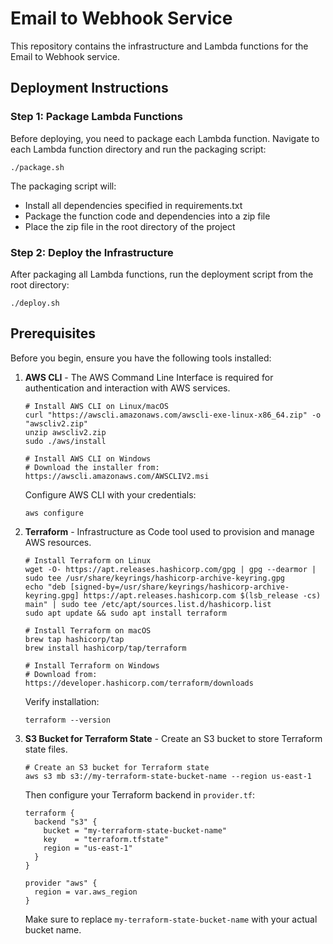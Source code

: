 # Email to Webhook Service

This repository contains the infrastructure and Lambda functions for the Email to Webhook service.

## Deployment Instructions

### Step 1: Package Lambda Functions

Before deploying, you need to package each Lambda function. Navigate to each Lambda function directory and run the packaging script:

```
./package.sh
```

The packaging script will:

- Install all dependencies specified in requirements.txt
- Package the function code and dependencies into a zip file
- Place the zip file in the root directory of the project

### Step 2: Deploy the Infrastructure

After packaging all Lambda functions, run the deployment script from the root directory:

```
./deploy.sh
```

## Prerequisites

Before you begin, ensure you have the following tools installed:

1. **AWS CLI** - The AWS Command Line Interface is required for authentication and interaction with AWS services.

   ```
   # Install AWS CLI on Linux/macOS
   curl "https://awscli.amazonaws.com/awscli-exe-linux-x86_64.zip" -o "awscliv2.zip"
   unzip awscliv2.zip
   sudo ./aws/install

   # Install AWS CLI on Windows
   # Download the installer from: https://awscli.amazonaws.com/AWSCLIV2.msi
   ```

   Configure AWS CLI with your credentials:

   ```
   aws configure
   ```

2. **Terraform** - Infrastructure as Code tool used to provision and manage AWS resources.

   ```
   # Install Terraform on Linux
   wget -O- https://apt.releases.hashicorp.com/gpg | gpg --dearmor | sudo tee /usr/share/keyrings/hashicorp-archive-keyring.gpg
   echo "deb [signed-by=/usr/share/keyrings/hashicorp-archive-keyring.gpg] https://apt.releases.hashicorp.com $(lsb_release -cs) main" | sudo tee /etc/apt/sources.list.d/hashicorp.list
   sudo apt update && sudo apt install terraform

   # Install Terraform on macOS
   brew tap hashicorp/tap
   brew install hashicorp/tap/terraform

   # Install Terraform on Windows
   # Download from: https://developer.hashicorp.com/terraform/downloads
   ```

   Verify installation:

   ```
   terraform --version
   ```

3. **S3 Bucket for Terraform State** - Create an S3 bucket to store Terraform state files.

   ```
   # Create an S3 bucket for Terraform state
   aws s3 mb s3://my-terraform-state-bucket-name --region us-east-1
   ```

   Then configure your Terraform backend in `provider.tf`:

   ```hcl
   terraform {
     backend "s3" {
       bucket = "my-terraform-state-bucket-name"
       key    = "terraform.tfstate"
       region = "us-east-1"
     }
   }

   provider "aws" {
     region = var.aws_region
   }
   ```

   Make sure to replace `my-terraform-state-bucket-name` with your actual bucket name.
